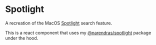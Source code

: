 # Spotlight

A recreation of the MacOS [Spotlight](https://support.apple.com/en-us/HT204014) search feature.

This is a react component that uses my [@narendras/spotlight](https://github.com/narendrasss/spotlight) package under the hood.
